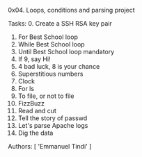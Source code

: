 0x04. Loops, conditions and parsing project

Tasks:
0. Create a SSH RSA key pair
1. For Best School loop
2. While Best School loop
3. Until Best School loop
mandatory
4. If 9, say Hi!
5. 4 bad luck, 8 is your chance
6. Superstitious numbers
7. Clock
8. For ls
9. To file, or not to file
10. FizzBuzz
11. Read and cut
12. Tell the story of passwd
13. Let's parse Apache logs
14. Dig the data

Authors:
	[ 'Emmanuel Tindi' ]
